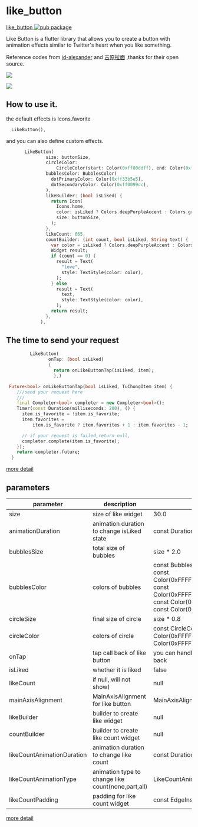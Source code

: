# like_button

[like_button ![pub package](https://img.shields.io/pub/v/like_button.svg)](https://pub.dartlang.org/packages/like_button)

Like Button is a flutter library that allows you to create a button with animation effects similar to Twitter&#x27;s heart when you like something.

Reference codes from [jd-alexander](https://github.com/jd-alexander/LikeButton) and [吉原拉面](https://github.com/yumi0629/FlutterUI/tree/master/lib/likebutton) ,thanks for their open source.

![](https://github.com/fluttercandies/Flutter_Candies/blob/master/gif/like_button/like_button.gif)

![](https://github.com/fluttercandies/Flutter_Candies/blob/master/gif/like_button/photo_view.gif)

##  How to use it.

the default effects is Icons.favorite
```dart
  LikeButton(),
```

and you can also define custom effects.
```dart
       LikeButton(
               size: buttonSize,
               circleColor:
                   CircleColor(start: Color(0xff00ddff), end: Color(0xff0099cc)),
               bubblesColor: BubblesColor(
                 dotPrimaryColor: Color(0xff33b5e5),
                 dotSecondaryColor: Color(0xff0099cc),
               ),
               likeBuilder: (bool isLiked) {
                 return Icon(
                   Icons.home,
                   color: isLiked ? Colors.deepPurpleAccent : Colors.grey,
                   size: buttonSize,
                 );
               },
               likeCount: 665,
               countBuilder: (int count, bool isLiked, String text) {
                 var color = isLiked ? Colors.deepPurpleAccent : Colors.grey;
                 Widget result;
                 if (count == 0) {
                   result = Text(
                     "love",
                     style: TextStyle(color: color),
                   );
                 } else
                   result = Text(
                     text,
                     style: TextStyle(color: color),
                   );
                 return result;
               },
             ),
```

## The time to send your request
```dart
         LikeButton(
                onTap: (bool isLiked) 
                {
                  return onLikeButtonTap(isLiked, item);
                  },)
```

```dart
 Future<bool> onLikeButtonTap(bool isLiked, TuChongItem item) {
    ///send your request here
    ///
    final Completer<bool> completer = new Completer<bool>();
    Timer(const Duration(milliseconds: 200), () {
      item.is_favorite = !item.is_favorite;
      item.favorites =
          item.is_favorite ? item.favorites + 1 : item.favorites - 1;

      // if your request is failed,return null,
      completer.complete(item.is_favorite);
    });
    return completer.future;
  }
```
[more detail](https://github.com/fluttercandies/like_button/blob/master/example/lib/photo_view_demo.dart)


## parameters
| parameter | description | default |
| ------ | ------ | ------ |
| size | size of like widget | 30.0 |
| animationDuration | animation duration to change isLiked state | const Duration(milliseconds: 1000) |
| bubblesSize | total size of bubbles | size * 2.0 |
| bubblesColor | colors of bubbles | const BubblesColor(dotPrimaryColor: const Color(0xFFFFC107),dotSecondaryColor: const Color(0xFFFF9800),dotThirdColor: const Color(0xFFFF5722),dotLastColor: const Color(0xFFF44336),) |
| circleSize | final size of circle | size * 0.8 |
| circleColor | colors of circle | const CircleColor(start: const Color(0xFFFF5722), end: const Color(0xFFFFC107) |
| onTap |  tap call back of like button | you can handle your request in this call back |
| isLiked | whether it is liked | false |
| likeCount | if null, will not show) | null |
| mainAxisAlignment | MainAxisAlignment for like button | MainAxisAlignment.center |
| likeBuilder | builder to create like widget| null |
| countBuilder | builder to create like count widget | null |
| likeCountAnimationDuration | animation duration to change like count | const Duration(milliseconds: 500)  |
| likeCountAnimationType | animation type to change like count(none,part,all) | LikeCountAnimationType.part |
| likeCountPadding | padding for like count widget | const EdgeInsets.only(left: 3.0) |

[more detail](https://github.com/fluttercandies/like_button/tree/master/example/lib)
